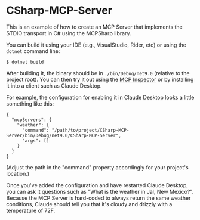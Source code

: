 # CSharp-MCP-Server

This is an example of how to create an MCP Server that implements the STDIO transport
in C# using the MCPSharp library.

You can build it using your IDE (e.g., VisualStudio, Rider, etc) or using the
`dotnet` command line:

```
$ dotnet build
```

After building it, the binary should be in `./bin/Debug/net9.0` (relative to the
project root). You can then try it out using the [MCP Inspector](https://modelcontextprotocol.io/docs/tools/inspector)
or by installing it into a client such as Claude Desktop.

For example, the configuration for enabling it in Claude Desktop looks a little
something like this:

```
{
  "mcpServers": {
    "weather": {
      "command": "/path/to/project/CSharp-MCP-Server/bin/Debug/net9.0/CSharp-MCP-Server",
      "args": []
    }
  }
}
```

(Adjust the path in the "command" property accordingly for your project's location.)

Once you've added the configuration and have restarted Claude Desktop, you can
ask it questions such as "What is the weather in Jal, New Mexico?". Because the
MCP Server is hard-coded to always return the same weather conditions, Claude
should tell you that it's cloudy and drizzly with a temperature of 72F.
